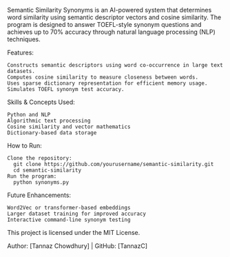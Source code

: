 
Semantic Similarity Synonyms is an AI-powered system that determines word similarity using semantic descriptor vectors and cosine similarity. The program is designed to answer TOEFL-style synonym questions and achieves up to 70% accuracy through natural language processing (NLP) techniques.

Features:

    Constructs semantic descriptors using word co-occurrence in large text datasets.
    Computes cosine similarity to measure closeness between words.
    Uses sparse dictionary representation for efficient memory usage.
    Simulates TOEFL synonym test accuracy.

Skills & Concepts Used:

    Python and NLP
    Algorithmic text processing
    Cosine similarity and vector mathematics
    Dictionary-based data storage
    
How to Run:

    Clone the repository:
      git clone https://github.com/yourusername/semantic-similarity.git
      cd semantic-similarity
    Run the program:
      python synonyms.py

Future Enhancements:

    Word2Vec or transformer-based embeddings
    Larger dataset training for improved accuracy
    Interactive command-line synonym testing
    
This project is licensed under the MIT License.

Author: [Tannaz Chowdhury] | GitHub: [TannazC]
